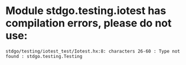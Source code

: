 # Module stdgo.testing.iotest has compilation errors, please do not use:
```
stdgo/testing/iotest_test/Iotest.hx:8: characters 26-60 : Type not found : stdgo.testing.Testing

```

